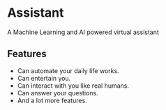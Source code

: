 # Assistant
A Machine Learning and AI powered virtual assistant

## Features

* Can automate your daily life works.
* Can entertain you.
* Can interact with you like real humans.
* Can answer your questions.
* And a lot more features.

